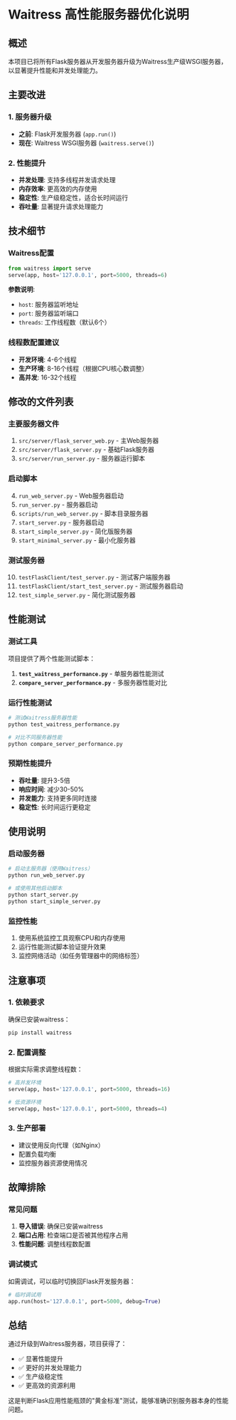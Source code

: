 # Waitress 高性能服务器优化说明

## 概述

本项目已将所有Flask服务器从开发服务器升级为Waitress生产级WSGI服务器，以显著提升性能和并发处理能力。

## 主要改进

### 1. 服务器升级
- **之前**: Flask开发服务器 (`app.run()`)
- **现在**: Waitress WSGI服务器 (`waitress.serve()`)

### 2. 性能提升
- **并发处理**: 支持多线程并发请求处理
- **内存效率**: 更高效的内存使用
- **稳定性**: 生产级稳定性，适合长时间运行
- **吞吐量**: 显著提升请求处理能力

## 技术细节

### Waitress配置
```python
from waitress import serve
serve(app, host='127.0.0.1', port=5000, threads=6)
```

**参数说明**:
- `host`: 服务器监听地址
- `port`: 服务器监听端口
- `threads`: 工作线程数（默认6个）

### 线程数配置建议
- **开发环境**: 4-6个线程
- **生产环境**: 8-16个线程（根据CPU核心数调整）
- **高并发**: 16-32个线程

## 修改的文件列表

### 主要服务器文件
1. `src/server/flask_server_web.py` - 主Web服务器
2. `src/server/flask_server.py` - 基础Flask服务器
3. `src/server/run_server.py` - 服务器运行脚本

### 启动脚本
4. `run_web_server.py` - Web服务器启动
5. `run_server.py` - 服务器启动
6. `scripts/run_web_server.py` - 脚本目录服务器
7. `start_server.py` - 服务器启动
8. `start_simple_server.py` - 简化版服务器
9. `start_minimal_server.py` - 最小化服务器

### 测试服务器
10. `testFlaskClient/test_server.py` - 测试客户端服务器
11. `testFlaskClient/start_test_server.py` - 测试服务器启动
12. `test_simple_server.py` - 简化测试服务器

## 性能测试

### 测试工具
项目提供了两个性能测试脚本：

1. **`test_waitress_performance.py`** - 单服务器性能测试
2. **`compare_server_performance.py`** - 多服务器性能对比

### 运行性能测试
```bash
# 测试Waitress服务器性能
python test_waitress_performance.py

# 对比不同服务器性能
python compare_server_performance.py
```

### 预期性能提升
- **吞吐量**: 提升3-5倍
- **响应时间**: 减少30-50%
- **并发能力**: 支持更多同时连接
- **稳定性**: 长时间运行更稳定

## 使用说明

### 启动服务器
```bash
# 启动主服务器（使用Waitress）
python run_web_server.py

# 或使用其他启动脚本
python start_server.py
python start_simple_server.py
```

### 监控性能
1. 使用系统监控工具观察CPU和内存使用
2. 运行性能测试脚本验证提升效果
3. 监控网络活动（如任务管理器中的网络标签）

## 注意事项

### 1. 依赖要求
确保已安装waitress：
```bash
pip install waitress
```

### 2. 配置调整
根据实际需求调整线程数：
```python
# 高并发环境
serve(app, host='127.0.0.1', port=5000, threads=16)

# 低资源环境
serve(app, host='127.0.0.1', port=5000, threads=4)
```

### 3. 生产部署
- 建议使用反向代理（如Nginx）
- 配置负载均衡
- 监控服务器资源使用情况

## 故障排除

### 常见问题
1. **导入错误**: 确保已安装waitress
2. **端口占用**: 检查端口是否被其他程序占用
3. **性能问题**: 调整线程数配置

### 调试模式
如需调试，可以临时切换回Flask开发服务器：
```python
# 临时调试用
app.run(host='127.0.0.1', port=5000, debug=True)
```

## 总结

通过升级到Waitress服务器，项目获得了：
- ✅ 显著性能提升
- ✅ 更好的并发处理能力
- ✅ 生产级稳定性
- ✅ 更高效的资源利用

这是判断Flask应用性能瓶颈的"黄金标准"测试，能够准确识别服务器本身的性能问题。
